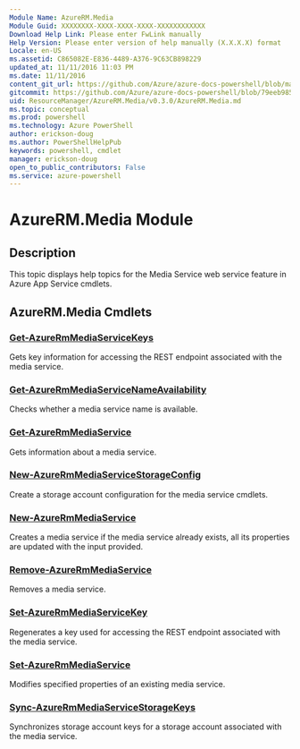 ```yaml
---
Module Name: AzureRM.Media
Module Guid: XXXXXXXX-XXXX-XXXX-XXXX-XXXXXXXXXXXX
Download Help Link: Please enter FwLink manually
Help Version: Please enter version of help manually (X.X.X.X) format
Locale: en-US
ms.assetid: C865082E-E836-4489-A376-9C63CB898229
updated_at: 11/11/2016 11:03 PM
ms.date: 11/11/2016
content_git_url: https://github.com/Azure/azure-docs-powershell/blob/master/azureps-cmdlets-docs/ResourceManager/AzureRM.Media/v0.3.0/AzureRM.Media.md
gitcommit: https://github.com/Azure/azure-docs-powershell/blob/79eeb985ea480979357fb4695832a0c3d29a48bf/azureps-cmdlets-docs/ResourceManager/AzureRM.Media/v0.3.0/AzureRM.Media.md
uid: ResourceManager/AzureRM.Media/v0.3.0/AzureRM.Media.md
ms.topic: conceptual
ms.prod: powershell
ms.technology: Azure PowerShell
author: erickson-doug
ms.author: PowerShellHelpPub
keywords: powershell, cmdlet
manager: erickson-doug
open_to_public_contributors: False
ms.service: azure-powershell
---
```


# AzureRM.Media Module
## Description
This topic displays help topics for the Media Service web service feature in Azure App Service cmdlets.

## AzureRM.Media Cmdlets
### [Get-AzureRmMediaServiceKeys](./Get-AzureRmMediaServiceKeys.md)
Gets key information for accessing the REST endpoint associated with the media service.


### [Get-AzureRmMediaServiceNameAvailability](./Get-AzureRmMediaServiceNameAvailability.md)
Checks whether a media service name is available.


### [Get-AzureRmMediaService](./Get-AzureRmMediaService.md)
Gets information about a media service.


### [New-AzureRmMediaServiceStorageConfig](./New-AzureRmMediaServiceStorageConfig.md)
Create a storage account configuration for the media service cmdlets.


### [New-AzureRmMediaService](./New-AzureRmMediaService.md)
Creates a media service if the media service already exists, all its properties are updated with the input provided.


### [Remove-AzureRmMediaService](./Remove-AzureRmMediaService.md)
Removes a media service.


### [Set-AzureRmMediaServiceKey](./Set-AzureRmMediaServiceKey.md)
Regenerates a key used for accessing the REST endpoint associated with the media service.


### [Set-AzureRmMediaService](./Set-AzureRmMediaService.md)
Modifies specified properties of an existing media service.


### [Sync-AzureRmMediaServiceStorageKeys](./Sync-AzureRmMediaServiceStorageKeys.md)
Synchronizes storage account keys for a storage account associated with the media service.



